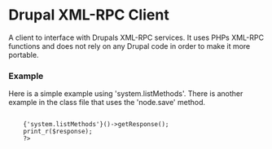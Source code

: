 Drupal XML-RPC Client
========================================

A client to interface with Drupals XML-RPC services. It uses PHPs XML-RPC
functions and does not rely on any Drupal code in order to make it more
portable.


### Example
Here is a simple example using 'system.listMethods'. There is another example
in the class file that uses the 'node.save' method.

<code>
	<?php
	$dc =& new DrupalXmlrpcClient('http://example.com/xmlrpc.php');
	$response = $dc->{'system.listMethods'}()->getResponse();
	print_r($response);
	?>
</code>
